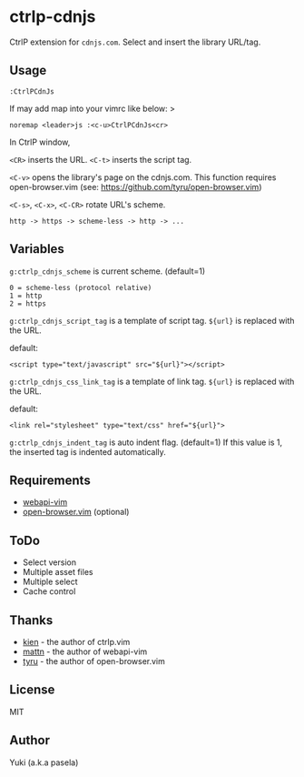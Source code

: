 ctrlp-cdnjs
===========

CtrlP extension for `cdnjs.com`.
Select and insert the library URL/tag.

Usage
-----

```vim
:CtrlPCdnJs
```

If may add map into your vimrc like below: >

```vim
noremap <leader>js :<c-u>CtrlPCdnJs<cr>
```

In CtrlP window,

`<CR>` inserts the URL.
`<C-t>` inserts the script tag.

`<C-v>` opens the library's page on the cdnjs.com.
This function requires open-browser.vim
(see: https://github.com/tyru/open-browser.vim)

`<C-s>`, `<C-x>`, `<C-CR>` rotate URL's scheme.

    http -> https -> scheme-less -> http -> ...

Variables
---------

`g:ctrlp_cdnjs_scheme` is current scheme. (default=1)

    0 = scheme-less (protocol relative)
    1 = http
    2 = https

`g:ctrlp_cdnjs_script_tag` is a template of script tag.
`${url}` is replaced with the URL.

default:

    <script type="text/javascript" src="${url}"></script>

`g:ctrlp_cdnjs_css_link_tag` is a template of link tag.
`${url}` is replaced with the URL.

default:

    <link rel="stylesheet" type="text/css" href="${url}">

`g:ctrlp_cdnjs_indent_tag` is auto indent flag. (default=1)
If this value is 1, the inserted tag is indented automatically.

Requirements
------------

- [webapi-vim](https://github.com/mattn/webapi-vim)
- [open-browser.vim](https://github.com/tyru/open-browser.vim) (optional)

ToDo
----

- Select version
- Multiple asset files
- Multiple select
- Cache control

Thanks
------

- [kien](https://github.com/kien) - the author of ctrlp.vim
- [mattn](https://github.com/mattn) - the author of webapi-vim
- [tyru](https://github.com/tyru) - the author of open-browser.vim

License
-------

MIT

Author
------

Yuki (a.k.a pasela)
